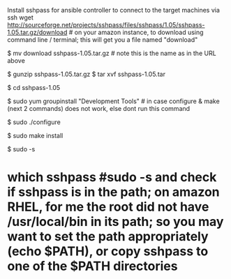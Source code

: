 

Install sshpass for ansible controller to connect to the target machines via ssh
wget http://sourceforge.net/projects/sshpass/files/sshpass/1.05/sshpass-1.05.tar.gz/download # on your amazon instance, to download using command line / terminal; this will get you a file named "download"

$ mv download sshpass-1.05.tar.gz # note this is the name as in the URL above

$ gunzip sshpass-1.05.tar.gz
$ tar xvf sshpass-1.05.tar

$ cd sshpass-1.05

$ sudo yum groupinstall "Development Tools" # in case configure & make (next 2 commands) does not work, else dont run this command

$ sudo ./configure

$ sudo make install

$ sudo -s
# which sshpass #sudo -s and check if sshpass is in the path; on amazon RHEL, for me the root did not have /usr/local/bin in its path; so you may want to set the path appropriately (echo $PATH), or copy sshpass to one of the $PATH directories
   
